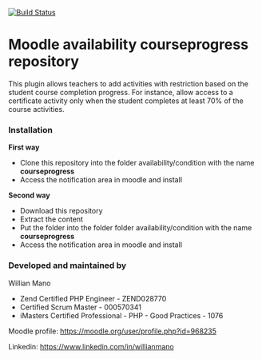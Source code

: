 [![Build Status](https://travis-ci.org/willianmano/moodle-availability_courseprogress.svg?branch=master)](https://travis-ci.org/willianmano/moodle-availability_courseprogress)

# Moodle availability courseprogress repository

This plugin allows teachers to add activities with restriction based on the student course completion progress. For instance, allow access to a certificate activity only when the student completes at least 70% of the course activities.
 
### Installation

**First way**

- Clone this repository into the folder availability/condition with the name **courseprogress**
- Access the notification area in moodle and install

**Second way**

- Download this repository
- Extract the content
- Put the folder into the folder folder availability/condition with the name **courseprogress**
- Access the notification area in moodle and install

### Developed and maintained by

Willian Mano
 - Zend Certified PHP Engineer - ZEND028770
 - Certified Scrum Master - 000570341
 - iMasters Certified Professional - PHP - Good Practices - 1076

Moodle profile: https://moodle.org/user/profile.php?id=968235

Linkedin: https://www.linkedin.com/in/willianmano